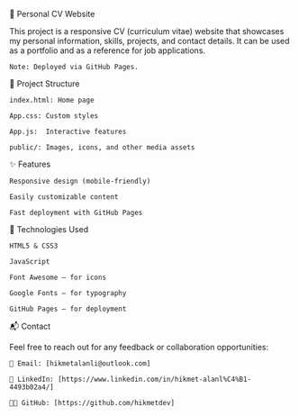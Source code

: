 📄 Personal CV Website

This project is a responsive CV (curriculum vitae) website that showcases my personal information, skills, projects, and contact details. It can be used as a portfolio and as a reference for job applications.

    Note: Deployed via GitHub Pages.

📁 Project Structure

    index.html: Home page

    App.css: Custom styles

    App.js:  Interactive features

    public/: Images, icons, and other media assets

✨ Features

    Responsive design (mobile-friendly)

    Easily customizable content

    Fast deployment with GitHub Pages

🧰 Technologies Used

    HTML5 & CSS3

    JavaScript

    Font Awesome – for icons

    Google Fonts – for typography

    GitHub Pages – for deployment

📬 Contact

Feel free to reach out for any feedback or collaboration opportunities:

    📧 Email: [hikmetalanli@outlook.com]

    💼 LinkedIn: [https://www.linkedin.com/in/hikmet-alanl%C4%B1-4493b02a4/]

    🧑‍💻 GitHub: [https://github.com/hikmetdev]
